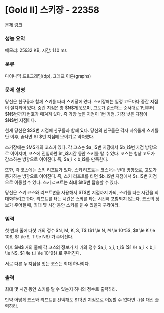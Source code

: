 # [Gold II] 스키장 - 22358 

[문제 링크](https://www.acmicpc.net/problem/22358) 

### 성능 요약

메모리: 25932 KB, 시간: 140 ms

### 분류

다이나믹 프로그래밍(dp), 그래프 이론(graphs)

### 문제 설명

<p>당신은 친구들과 함께 스키를 타러 스키장에 왔다. 스키장에는 일정 고도마다 중간 지점이 설치되어 있다. 중간 지점은 총 $N$개 있으며, 고도가 감소하는 순서대로 1번부터 $N$번까지 번호가 매겨져 있다. 즉 가장 높은 지점이 1번 지점, 가장 낮은 지점이 $N$번 지점이다.</p>

<p>현재 당신은 $S$번 지점에 친구들과 함께 있다. 당신의 친구들은 각자 자유롭게 스키를 탄 이후, 끝나면 $T$번 지점에 모이기로 약속했다.</p>

<p>스키장에는 $M$개의 코스가 있다. 각 코스는 $a_i$번 지점에서 $b_i$번 지점 방향으로 이어지며, 코스에 진입하면 $t_i$시간 동안 스키를 탈 수 있다. 코스는 항상 고도가 감소하는 방향으로 이어진다. 즉, $a_i < b_i$를 만족한다. </p>

<p>또한, 각 코스에는 스키 리프트가 있다. 스키 리프트는 코스와는 반대 방향으로, 고도가 증가하는 방향으로 이어진다. 즉, 스키 리프트를 타면 $b_i$번 지점에서 $a_i$번 지점으로 이동할 수 있다. 스키 리프트는 최대 $K$번 탑승할 수 있다. </p>

<p>당신은 스키 코스와 리프트만을 사용해서 $T$번 지점까지 가되, 스키를 타는 시간을 최대화하려고 한다. 리프트를 타는 시간은 스키를 타는 시간에 포함되지 않는다. 코스의 정보가 주어질 때, 최대 몇 시간 동안 스키를 탈 수 있을지 구하여라.</p>

### 입력 

 <p>첫 번째 줄에 다섯 개의 정수 $N, M, K, S, T$ ($1 \le N, M \le 10^5$, $0 \le K \le 10$, $1 \le S, T \le N$) 가 주어진다. </p>

<p>이후 $M$ 개의 줄에 각 코스의 정보가 세 개의 정수 $a_i, b_i, t_i$ ($1 \le a_i < b_i \le N$, $1 \le t_i \le 10^9$) 로 주어진다. </p>

<p>서로 다른 두 지점을 잇는 코스는 최대 하나이다.</p>

### 출력 

 <p>최대 몇 시간 동안 스키를 탈 수 있는지 하나의 정수로 출력하라.</p>

<p>만약 어떻게 코스와 리프트를 선택해도 $T$번 지점으로 이동할 수 없다면 <code>-1</code>을 대신 출력하라.</p>

